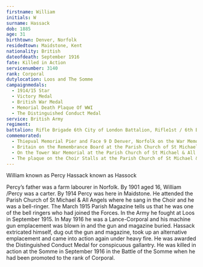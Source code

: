 ```yaml
---
firstname: William
initials: W
surname: Hassack
dob: 1885
age: 31
birthtown: Denver, Norfolk
residedtown: Maidstone, Kent
nationality: British
dateofdeath: September 1916 
fate: Killed in Action
servicenumber: 3140
rank: Corporal
dutylocation: Loos and The Somme
campaignmedals:
  - 1914/15 Star
  - Victory Medal
  - British War Medal
  - Memorial Death Plaque Of WWI 
  - The Distinguished Conduct Medal
service: British Army
regiment:
battalion: Rifle Brigade 6th City of London Battalion, Rifle1st / 6th Battalion 
commemorated:
  - Thiepval Memorial Pier and Face 9 D Denver, Norfolk on the War Memorial there as he lived there as a child and a young man
  - Britain on the Remembrance Board at the Parish Church of St Michael & All Angels, Maidstone
  - On the Tower War Memorial at the Parish Church of St Michael & All Angels, Maidstone, where he is recorded as ‘W. Hassock’.
  - The plaque on the Choir Stalls at the Parish Church of St Michael & All Angels, where + indicates he died in the First World War serving King & Country. Percy Hassock’s name is at the top of the right column.
---
```

William known as Percy
Hassack known as Hassock

Percy’s father was a farm labourer in Norfolk. By 1901 aged 16, William /Percy was a carter. By 1914 
Percy was here in Maidstone. He attended the Parish Church of St Michael & All Angels where he sang 
in the Choir and he was a bell-ringer. The March 1915 Parish Magazine tells us that he was one of the 
bell ringers who had joined the Forces. In the Army he fought at Loos in September 1915. In May 1916 he 
was a Lance-Corporal and his machine gun emplacement was blown in and the gun and magazine buried.
Hassack extricated himself, dug out the gun and magazine, took up an alternative emplacement and 
came into action again under heavy fire. He was awarded the Distinguished Conduct Medal for 
conspicuous gallantry. He was killed in action at the Somme in September 1916 in the Battle of the 
Somme when he had been promoted to the rank of Corporal.


